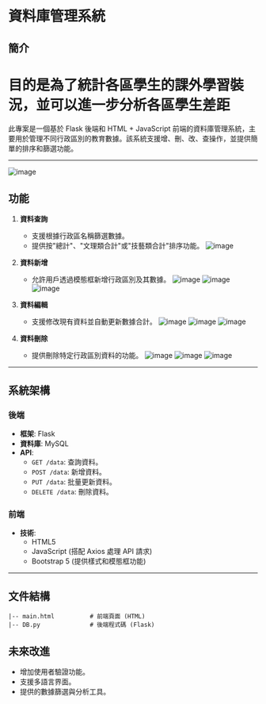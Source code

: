 # 資料庫管理系統

## 簡介
# 目的是為了統計各區學生的課外學習裝況，並可以進一步分析各區學生差距
此專案是一個基於 Flask 後端和 HTML + JavaScript 前端的資料庫管理系統，主要用於管理不同行政區別的教育數據。該系統支援增、刪、改、查操作，並提供簡單的排序和篩選功能。

---
![image](https://github.com/user-attachments/assets/0aa318e5-2df6-44fe-b82d-383590984f3f)

## 功能
1. **資料查詢**
    - 支援根據行政區名稱篩選數據。
    - 提供按"總計"、"文理類合計"或"技藝類合計"排序功能。
![image](https://github.com/user-attachments/assets/07e07edc-1bb5-4d98-9718-c6641e2918a3)

2. **資料新增**
    - 允許用戶透過模態框新增行政區別及其數據。
![image](https://github.com/user-attachments/assets/38833891-1b26-47ea-9eac-8242a72bd372)
![image](https://github.com/user-attachments/assets/8cccf0a7-66e1-4c7f-abf7-e3735d1b0d81)
![image](https://github.com/user-attachments/assets/ccdefd82-a626-4d87-89f6-d5cb25d2ded8)

3. **資料編輯**
    - 支援修改現有資料並自動更新數據合計。
![image](https://github.com/user-attachments/assets/12e9aecf-c8d7-46f9-9de4-a8a300885733)
![image](https://github.com/user-attachments/assets/271519f7-8e2e-4b49-a966-b035bef332dd)
![image](https://github.com/user-attachments/assets/e0643b78-dfed-4ebd-b1ba-be1ebc3e1988)

4. **資料刪除**
    - 提供刪除特定行政區別資料的功能。
![image](https://github.com/user-attachments/assets/656545af-ea21-4013-b114-75727811a1c7)
![image](https://github.com/user-attachments/assets/aff216f7-6256-4015-9fdb-d273acf38ebe)
![image](https://github.com/user-attachments/assets/9fb1231e-2d5a-46df-a9dc-02c150cd7bfc)

---

## 系統架構

### 後端
- **框架**: Flask
- **資料庫**: MySQL
- **API**:
    - `GET /data`: 查詢資料。
    - `POST /data`: 新增資料。
    - `PUT /data`: 批量更新資料。
    - `DELETE /data`: 刪除資料。

### 前端
- **技術**:
    - HTML5
    - JavaScript (搭配 Axios 處理 API 請求)
    - Bootstrap 5 (提供樣式和模態框功能)

---

## 文件結構
```
|-- main.html          # 前端頁面 (HTML)
|-- DB.py              # 後端程式碼 (Flask)
```

## 未來改進
- 增加使用者驗證功能。
- 支援多語言界面。
- 提供的數據篩選與分析工具。
